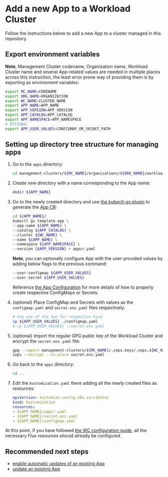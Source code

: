 # Add a new App to a Workload Cluster

Follow the instructions below to add a new App to a cluster managed in this repository.

## Export environment variables

**Note**, Management Cluster codename, Organization name, Workload Cluster name and several App-related values are needed
in multiple places across this instruction, the least error prone way of providing them is by exporting as environment variables:

```sh
export MC_NAME=CODENAME
export ORG_NAME=ORGANIZATION
export WC_NAME=CLUSTER_NAME
export APP_NAME=APP_NAME
export APP_VERSION=APP_VERSION
export APP_CATALOG=APP_CATALOG
export APP_NAMESPACE=APP_NAMESPACE
# OPTIONAL
export APP_USER_VALUES=CONFIGMAP_OR_SECRET_PATH
```

## Setting up directory tree structure for managing apps

1. Go to the `apps` directory:

    ```sh
    cd management-clusters/${MC_NAME}/organizations/${ORG_NAME}/workload-clusters/${WC_NAME}/apps
    ```

1. Create new directory with a name corresponding to the App name:

    ```sh
    mkdir ${APP_NAME}
    ```

1. Go to the newly created directory and use [the kubectl-gs plugin](https://github.com/giantswarm/kubectl-gs) to
generate the [App CR](https://docs.giantswarm.io/ui-api/kubectl-gs/template-app/):

    ```sh
    cd ${APP_NAME}/
    kubectl gs template app \
    --app-name ${APP_NAME} \
    --catalog ${APP_CATALOG} \
    --cluster ${WC_NAME} \
    --name ${APP_NAME} \
    --namespace ${APP_NAMESPACE} \
    --version {$APP_VERSION} > appcr.yaml
    ```

    **Note**, you can optionally configure App with the user-provided values by adding below flags to the previous command:

    ```sh
    --user-configmap ${APP_USER_VALUES}
    --user-secret ${APP_USER_VALUES}
    ```

    Reference [the App Configuration](https://docs.giantswarm.io/app-platform/app-configuration/) for more details of how
    to properly create respective ConfigMaps or Secrets.

1. (optional) Place ConfigMap and Secrets with values as the `configmap.yaml` and `secret.enc.yaml` files respectively:

    ```sh
    # Use one of the two for respective kind
    cp ${APP_USER_VALUES} ./configmap.yaml
    # cp ${APP_USER_VALUES} ./secret.enc.yaml
    ```

1. (optional) Import the regular GPG public key of the Workload Cluster and encrypt the `secret.enc.yaml` file:

    ```sh
    gpg --import management-clusters/${MC_NAME}/.sops.keys/.sops.${WC_NAME}.asc
    sops --encrypt --in-place secret.enc.yaml
    ```

1. Go back to the `apps` directory:

    ```sh
    cd ..
    ```

1. Edit the `kustomization.yaml` there adding all the newly created files as resources:

    ```yaml
    apiVersion: kustomize.config.k8s.io/v1beta1
    kind: Kustomization
    resources:
    - ${APP_NAME}/appcr.yaml
    - ${APP_NAME}/secret.enc.yaml
    - ${APP_NAME}/configmap.yaml
    ```

At this point, if you have followed [the WC configuration guide](./add_wc.md), all the necessary Flux resources should
already be configured.

## Recommended next steps

- [enable automatic updates of an existing App](./automatic_updates_appcr.md)
- [update an existing App](./update_appcr.md)
